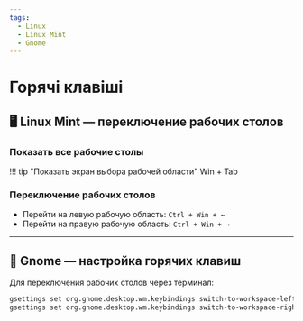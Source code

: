 ```yaml
---
tags:
  - Linux
  - Linux Mint
  - Gnome
---
```


# Горячі клавіші

## 🖥️ Linux Mint — переключение рабочих столов

### Показать все рабочие столы
!!! tip "Показать экран выбора рабочей области"
    Win + Tab

### Переключение рабочих столов
- Перейти на левую рабочую область: `Ctrl + Win + ←`
- Перейти на правую рабочую область: `Ctrl + Win + →`

---

## 🐧 Gnome — настройка горячих клавиш

Для переключения рабочих столов через терминал:

```bash
gsettings set org.gnome.desktop.wm.keybindings switch-to-workspace-left "['<Control><Super>Left']"
gsettings set org.gnome.desktop.wm.keybindings switch-to-workspace-right "['<Control><Super>Right']"
```